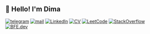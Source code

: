 <h2 align="left">👋 Hello! I'm Dima</h2>

[![telegram](https://img.shields.io/static/v1?style=flat-square&message=telegram&color=26A5E4&logo=Telegram&logoColor=FFFFFF&label=)](https://t.me/dmitriyZhiganov)
[![mail](https://img.shields.io/badge/gmail-c14438?style=flat-square&message=gmail&logo=Gmail&logoColor=white&link=mailto:dmatasoff@gmail.com)](mailto:delawere2008@gmail.com)
[![Linkedln](https://img.shields.io/badge/linkedin-0077B5?style=flat-square&logo=linkedin&logoColor=white)](www.linkedin.com/in/dmitriy-zhiganov)
[![CV](https://img.shields.io/static/v1?style=flat-square&message=cv&color=green&logo=GoogleDrive&logoColor=white&label=)](https://drive.google.com/file/d/1H9UZcgbBOAFti3XODs1MzkznlK84q6z1/view)
[![LeetCode](https://img.shields.io/static/v1?style=flat-square&message=leetcode&color=222222&logo=LeetCode&logoColor=FFA116&label=)](https://leetcode.com/delawere/)
[![StackOverflow](https://img.shields.io/static/v1?style=flat-square&message=stackoverflow&color=orange&logo=StackOverflow&logoColor=FFFFFF&label=)](https://stackoverflow.com/users/13730174/dmitriy-zhiganov)
[![BFE.dev](https://img.shields.io/badge/BFE-.dev-000000?labelColor=f44336)](https://bigfrontend.dev/user/delawere)
